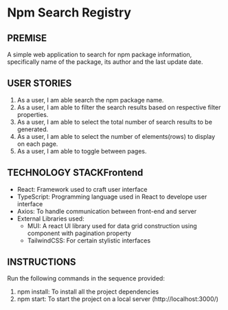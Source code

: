 # Npm Search Registry

## PREMISE
A simple web application to search for npm package information, specifically name of the package, its author and the  last update date.

## USER STORIES
1. As a user, I am able search the npm package name.
2. As a user, I am able to filter the search results based on respective filter properties.
3. As a user, I am able to select the total number of search results to be generated.
4. As a user, I am able to select the number of elements(rows) to display on each page.
5. As a user, I am able to toggle between pages.

## TECHNOLOGY STACKFrontend
- React: Framework used to craft user interface
- TypeScript: Programming language used in React to develope user interface
- Axios: To handle communication between front-end and server
- External Libraries used:
  - MUI: A react UI library used for data grid construction using <DataGrid> component with pagination property
  - TailwindCSS: For certain stylistic interfaces 

## INSTRUCTIONS 
Run the following commands in the sequence provided:
1. npm install: To install all the project dependencies 
2. npm start: To start the project on a local server (http://localhost:3000/)



